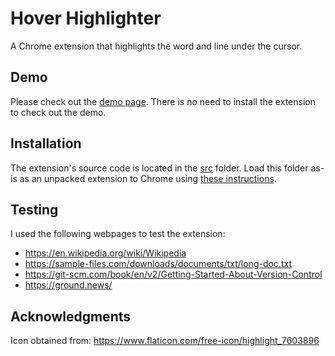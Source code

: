 # Hover Highlighter

A Chrome extension that highlights the word and line under the cursor.

## Demo

Please check out the
[demo page](https://hectorricardo.github.io/hover-highlighter/demo.html). There
is no need to install the extension to check out the demo.

## Installation

The extension's source code is located in the [src](/src/) folder. Load this
folder as-is as an unpacked extension to Chrome using
[these instructions](https://developer.chrome.com/docs/extensions/get-started/tutorial/hello-world#load-unpacked).

## Testing

I used the following webpages to test the extension:

- https://en.wikipedia.org/wiki/Wikipedia
- https://sample-files.com/downloads/documents/txt/long-doc.txt
- https://git-scm.com/book/en/v2/Getting-Started-About-Version-Control
- https://ground.news/

## Acknowledgments

Icon obtained from: https://www.flaticon.com/free-icon/highlight_7603896
